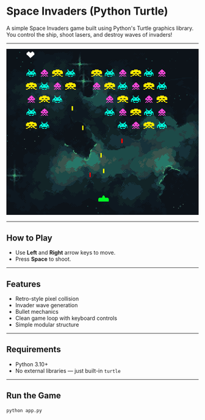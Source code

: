 # Space Invaders (Python Turtle)

A simple Space Invaders game built using Python's Turtle graphics library.  
You control the ship, shoot lasers, and destroy waves of invaders!

---

![Screenshot](screenshot.png)

---

## How to Play

- Use **Left** and **Right** arrow keys to move.
- Press **Space** to shoot.

---

## Features

- Retro-style pixel collision
- Invader wave generation
- Bullet mechanics
- Clean game loop with keyboard controls
- Simple modular structure

---

## Requirements

- Python 3.10+
- No external libraries — just built-in `turtle`

---

## Run the Game

```bash
python app.py
```
